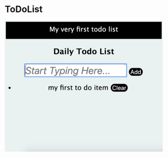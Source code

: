 # ToDoList


<img src="https://github.com/omarzoghayyer/ToDoList/blob/master/ToDoList/Screen%20Shot%202020-02-11%20at%209.23.52%20PM.png">
